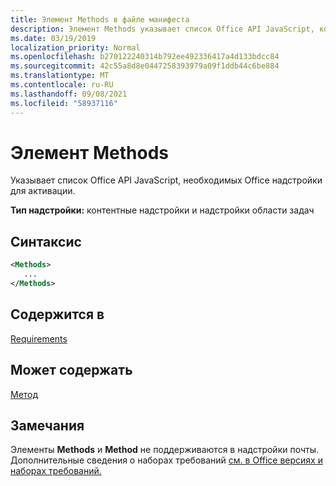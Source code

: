 ```yaml
---
title: Элемент Methods в файле манифеста
description: Элемент Methods указывает список Office API JavaScript, которые Office надстройки для активации.
ms.date: 03/19/2019
localization_priority: Normal
ms.openlocfilehash: b270122240314b792ee492336417a4d133bdcc84
ms.sourcegitcommit: 42c55a8d8e0447258393979a09f1ddb44c6be884
ms.translationtype: MT
ms.contentlocale: ru-RU
ms.lasthandoff: 09/08/2021
ms.locfileid: "58937116"
---
```

# <a name="methods-element"></a>Элемент Methods

Указывает список Office API JavaScript, необходимых Office надстройки для активации.

**Тип надстройки:** контентные надстройки и надстройки области задач

## <a name="syntax"></a>Синтаксис

```XML
<Methods>
   ...
</Methods>
```

## <a name="contained-in"></a>Содержится в

[Requirements](requirements.md)

## <a name="can-contain"></a>Может содержать

[Метод](method.md)

## <a name="remarks"></a>Замечания

Элементы **Methods** и **Method** не поддерживаются в надстройки почты. Дополнительные сведения о наборах требований [см. в Office версиях и наборах требований.](../../develop/office-versions-and-requirement-sets.md)
